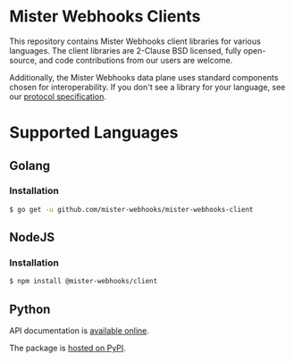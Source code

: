 # Mister Webhooks Clients

This repository contains Mister Webhooks client libraries for various languages. The client libraries are 2-Clause BSD licensed, fully open-source, and code contributions from our users are welcome.

Additionally, the Mister Webhooks data plane uses standard components chosen for interoperability. If you don't see a library for your language, see our [protocol specification](docs/protocol.md).

# Supported Languages

## Golang

### Installation

```bash
$ go get -u github.com/mister-webhooks/mister-webhooks-client
```

## NodeJS

### Installation

```bash
$ npm install @mister-webhooks/client
```

## Python

API documentation is [available online](https://mister-webhooks-client-python.readthedocs.io/en/latest/).

The package is [hosted on PyPI](https://pypi.org/project/mister-webhooks/).
